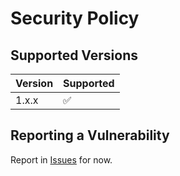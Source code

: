 # Security Policy

## Supported Versions

| Version | Supported          |
| ------- | ------------------ |
| 1.x.x   | :white_check_mark: |

## Reporting a Vulnerability

Report in [Issues](https://github.com/DET171/TG/issues) for now.
